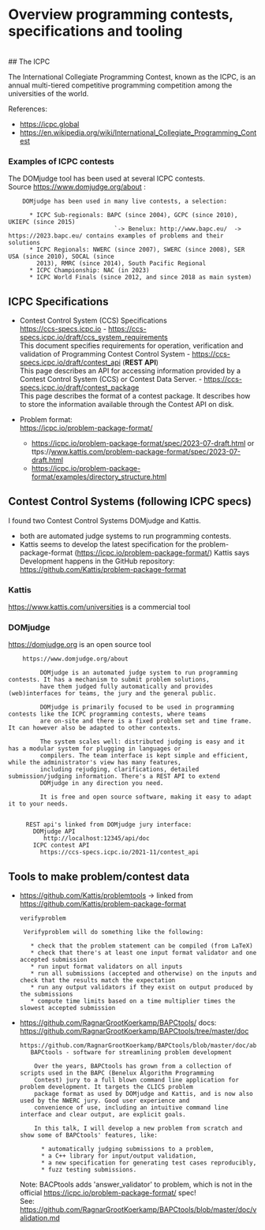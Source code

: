 

# Overview programming contests, specifications and tooling

<br>
## The ICPC


The International Collegiate Programming Contest, known as the ICPC, is an 
annual multi-tiered competitive programming competition among the universities of the world.
   
References:

* https://icpc.global 
* https://en.wikipedia.org/wiki/International_Collegiate_Programming_Contest




### Examples of ICPC contests
 
 
 The DOMjudge tool has been used at several ICPC contests.<Br>
 Source https://www.domjudge.org/about :
        
        DOMjudge has been used in many live contests, a selection:

          * ICPC Sub-regionals: BAPC (since 2004), GCPC (since 2010), UKIEPC (since 2015)
                                  `-> Benelux: http://www.bapc.eu/  -> https://2023.bapc.eu/ contains examples of problems and their solutions
          * ICPC Regionals: NWERC (since 2007), SWERC (since 2008), SER USA (since 2010), SOCAL (since
            2013), RMRC (since 2014), South Pacific Regional
          * ICPC Championship: NAC (in 2023)
          * ICPC World Finals (since 2012, and since 2018 as main system)

 
## ICPC Specifications
 
* Contest Control System (CCS) Specifications<br>https://ccs-specs.icpc.io
      -  https://ccs-specs.icpc.io/draft/ccs_system_requirements<br>
          This document specifies requirements for operation, verification and validation of Programming Contest Control System
      - https://ccs-specs.icpc.io/draft/contest_api  (**REST API**)<br>
           This page describes an API for accessing information provided by a Contest Control System (CCS) or Contest Data Server.
      - https://ccs-specs.icpc.io/draft/contest_package <br>This page describes the format of a contest package. It describes how to store the information available through the Contest API on disk.
              
* Problem format: <br>https://icpc.io/problem-package-format/
    - https://icpc.io/problem-package-format/spec/2023-07-draft.html or ttps://www.kattis.com/problem-package-format/spec/2023-07-draft.html 
    - https://icpc.io/problem-package-format/examples/directory_structure.html      
   

## Contest Control Systems   (following ICPC specs)
  
I found two Contest Control Systems DOMjudge and Kattis.
  
  - both are automated judge systems to run programming contests. 
  - Kattis seems to develop the latest specification for the problem-package-format (https://icpc.io/problem-package-format/)
    Kattis says Development happens in the GitHub repository:
               https://github.com/Kattis/problem-package-format
    
    
### Kattis

 https://www.kattis.com/universities is a commercial tool


### DOMjudge
   
https://domjudge.org is an open source tool
               
        https://www.domjudge.org/about

             DOMjudge is an automated judge system to run programming contests. It has a mechanism to submit problem solutions,
             have them judged fully automatically and provides (web)interfaces for teams, the jury and the general public.
                                                                                 
             DOMjudge is primarily focused to be used in programming contests like the ICPC programming contests, where teams
             are on-site and there is a fixed problem set and time frame. It can however also be adapted to other contexts.

             The system scales well: distributed judging is easy and it has a modular system for plugging in languages or
             compilers. The team interface is kept simple and efficient, while the administrator's view has many features,
             including rejudging, clarifications, detailed submission/judging information. There's a REST API to extend
             DOMjudge in any direction you need.

             It is free and open source software, making it easy to adapt it to your needs.


         REST api's linked from DOMjudge jury interface:  
           DOMjudge API
              http://localhost:12345/api/doc      
           ICPC contest API 
             https://ccs-specs.icpc.io/2021-11/contest_api 
    
            
## Tools to make problem/contest data
  
  * https://github.com/Kattis/problemtools
      -> linked from  https://github.com/Kattis/problem-package-format
 
 
        verifyproblem

         Verifyproblem will do something like the following:

           * check that the problem statement can be compiled (from LaTeX)
           * check that there's at least one input format validator and one accepted submission
           * run input format validators on all inputs
           * run all submissions (accepted and otherwise) on the inputs and check that the results match the expectation
           * run any output validators if they exist on output produced by the submissions
           * compute time limits based on a time multiplier times the slowest accepted submission
        
 
  * https://github.com/RagnarGrootKoerkamp/BAPCtools/
     docs: https://github.com/RagnarGrootKoerkamp/BAPCtools/tree/master/doc
     
        https://github.com/RagnarGrootKoerkamp/BAPCtools/blob/master/doc/abstract.md 
           BAPCtools - software for streamlining problem development

            Over the years, BAPCtools has grown from a collection of scripts used in the BAPC (Benelux Algorithm Programming
            Contest) jury to a full blown command line application for problem development. It targets the CLICS problem
            package format as used by DOMjudge and Kattis, and is now also used by the NWERC jury. Good user experience and
            convenience of use, including an intuitive command line interface and clear output, are explicit goals.

            In this talk, I will develop a new problem from scratch and show some of BAPCtools' features, like:

              * automatically judging submissions to a problem,
              * a C++ library for input/output validation,
              * a new specification for generating test cases reproducibly,
              * fuzz testing submissions.

      Note:  BACPtools adds 'answer_validator' to problem, which is not in the official https://icpc.io/problem-package-format/ spec!   
      See: https://github.com/RagnarGrootKoerkamp/BAPCtools/blob/master/doc/validation.md 
         
